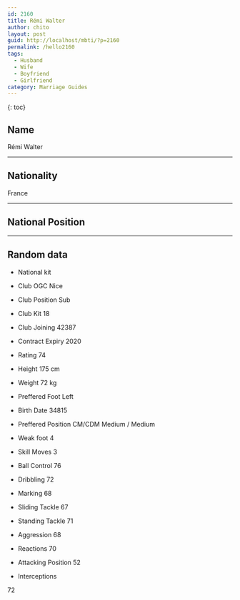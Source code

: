 ```yaml
---
id: 2160
title: Rémi Walter
author: chito
layout: post
guid: http://localhost/mbti/?p=2160
permalink: /hello2160
tags:
  - Husband
  - Wife
  - Boyfriend
  - Girlfriend
category: Marriage Guides
---
```



{: toc}


## Name  
Rémi Walter 

* * *

## Nationality  
France 

* * *

## National Position 

* * *

## Random data 

  * National kit 
  * Club 
OGC Nice 

  * Club Position 
Sub 

  * Club Kit 
18 

  * Club Joining 
42387 

  * Contract Expiry 
2020 

  * Rating 
74 

  * Height 
175 cm 

  * Weight 
72 kg 

  * Preffered Foot 
Left 

  * Birth Date 
34815 

  * Preffered Position 
CM/CDM Medium / Medium 

  * Weak foot 
4 

  * Skill Moves 
3 

  * Ball Control 
76 

  * Dribbling 
72 

  * Marking 
68 

  * Sliding Tackle 
67 

  * Standing Tackle 
71 

  * Aggression 
68 

  * Reactions 
70 

  * Attacking Position 
52 

  * Interceptions 

72</ul>